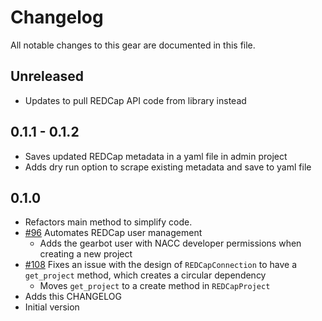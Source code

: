 # Changelog

All notable changes to this gear are documented in this file.

## Unreleased
* Updates to pull REDCap API code from library instead
 
## 0.1.1 - 0.1.2
* Saves updated REDCap metadata in a yaml file in admin project
* Adds dry run option to scrape existing metadata and save to yaml file
  
## 0.1.0
* Refactors main method to simplify code.
* [#96](https://github.com/naccdata/flywheel-gear-extensions/pull/96) Automates REDCap user management
    * Adds the gearbot user with NACC developer permissions when creating a new project
* [#108](https://github.com/naccdata/flywheel-gear-extensions/pull/108) Fixes an issue with the design of `REDCapConnection` to have a `get_project` method, which creates a circular dependency
    * Moves `get_project` to a create method in `REDCapProject`
* Adds this CHANGELOG
* Initial version
